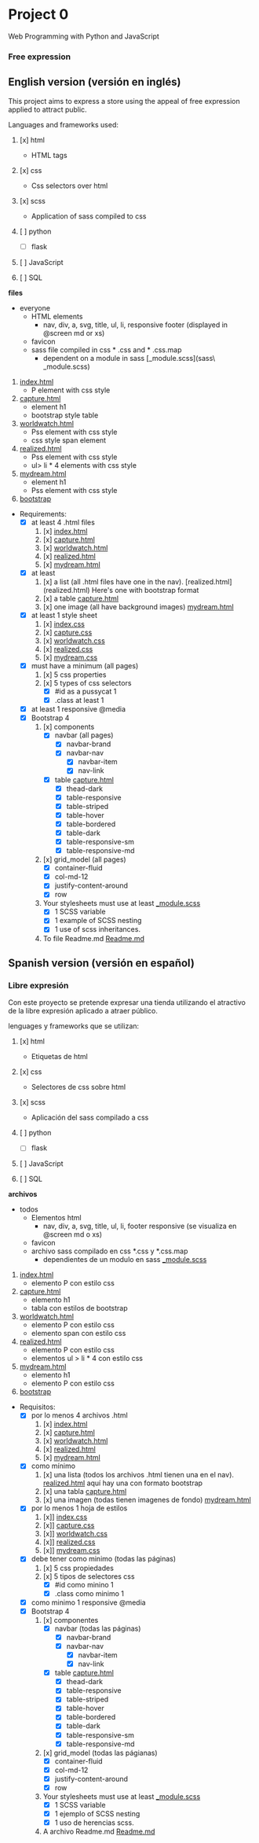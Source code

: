 # Project 0

Web Programming with Python and JavaScript


    
### Free expression
## English version (versión en inglés)
This project aims to express a store using the appeal of free expression applied to attract public.

Languages ​​and frameworks used:
1. [x] html
    - HTML tags
2. [x] css
    - Css selectors over html
3. [x] scss
    - Application of sass compiled to css
4. [ ] python
    - [ ] flask
5. [ ] JavaScript

6. [ ] SQL

**files**
- everyone
    - HTML elements
        - nav, div, a, svg, title, ul, li, responsive footer (displayed in @screen md or xs)
    - favicon
    - sass file compiled in css * .css and * .css.map
        - dependent on a module in sass [_module.scss](sass\ _module.scss)
1. [index.html](index.html)
    - P element with css style
2. [capture.html](capture.html)
    - element h1
    - bootstrap style table
3. [worldwatch.html](worldwatch.html)
    - Pss element with css style
    - css style span element
4. [realized.html](realized.html)
    - Pss element with css style
    - ul> li * 4 elements with css style
5. [mydream.html](mydream.html)
    - element h1
    - Pss element with css style
6. [bootstrap](bootstrap\bootstrap.min.css)

- Requirements:
    - [x] at least 4 .html files
        1. [x] [index.html](index.html)
        2. [x] [capture.html](capture.html)
        3. [x] [worldwatch.html](worldwatch.html)
        4. [x] [realized.html](realized.html)
        5. [x] [mydream.html](mydream.html)
    - [x] at least
        1. [x] a list (all .html files have one in the nav). [realized.html] (realized.html) Here's one with bootstrap format
        2. [x] a table [capture.html](capture.html)
        3. [x] one image (all have background images) [mydream.html](mydream.html)
    - [x] at least 1 style sheet
        1. [x] [index.css](css\index.css)
        2. [x] [capture.css](css\capture.css)
        3. [x] [worldwatch.css](css\worldwatch.css)
        4. [x] [realized.css](css\realized.css)
        5. [x] [mydream.css](css\mydream.css)
    - [x] must have a minimum (all pages)
        1. [x] 5 css properties
        2. [x] 5 types of css selectors
            - [x] #id as a pussycat 1
            - [x] .class at least 1
    - [x] at least 1 responsive @media
    - [x] Bootstrap 4
        1. [x] components
            - [x] navbar (all pages)
                - [x] navbar-brand
                - [x] navbar-nav
                    - [x] navbar-item
                    - [x] nav-link
            - [x] table [capture.html](capture.html)
                - [x] thead-dark
                - [x] table-responsive
                - [x] table-striped
                - [x] table-hover
                - [x] table-bordered
                - [x] table-dark
                - [x] table-responsive-sm
                - [x] table-responsive-md
        2. [x] grid_model (all pages)
            - [x] container-fluid
            - [x] col-md-12
            - [x] justify-content-around
            - [x] row
        3. Your stylesheets must use at least [_module.scss](sass\_module.scss)
            - [x] 1 SCSS variable
            - [x] 1 example of SCSS nesting
            - [x] 1 use of scss inheritances.
        4. To file Readme.md [Readme.md](README.md)


## Spanish version  (versión en español)
### Libre expresión
Con este proyecto se pretende expresar una tienda utilizando el atractivo de la libre expresión aplicado a atraer público.

lenguages y frameworks que se utilizan:
1. [x] html
    - Etiquetas de html
2. [x] css
    - Selectores de css sobre html
3. [x] scss 
    - Aplicación del sass compilado a css
4. [ ] python
    - [ ] flask
5. [ ] JavaScript

6. [ ] SQL

**archivos**
- todos 
    - Elementos html
        - nav, div, a, svg, title, ul, li, footer responsive (se visualiza en @screen md o xs)
    - favicon
    - archivo sass compilado en css *.css y *.css.map
        - dependientes de un modulo en sass [_module.scss](sass\_module.scss)
1. [index.html](index.html)
    - elemento P con estilo css
2. [capture.html](capture.html)
    - elemento h1
    - tabla con estilos de bootstrap
3. [worldwatch.html](worldwatch.html)
    - elemento P con estilo css
    - elemento span con estilo css
4. [realized.html](realized.html)
    - elemento P con estilo css
    - elementos ul > li * 4 con estilo css
5. [mydream.html](mydream.html)
    - elemento h1
    - elemento P con estilo css
6. [bootstrap](bootstrap\bootstrap.min.css)

- Requisitos:
    - [x] por lo menos 4 archivos .html
        1. [x] [index.html](index.html)
        2. [x] [capture.html](capture.html)
        3. [x] [worldwatch.html](worldwatch.html)
        4. [x] [realized.html](realized.html)
        5. [x] [mydream.html](mydream.html)
    - [x] como mínimo
        1. [x] una lista (todos los archivos .html tienen una en el nav). [realized.html](realized.html) aquí hay una con formato bootstrap
        2. [x] una tabla [capture.html](capture.html)
        3. [x] una imagen (todas tienen imagenes de fondo) [mydream.html](mydream.html)
    - [x] por lo menos 1 hoja de estilos
        1. [x]] [index.css](css\index.css)
        2. [x]] [capture.css](css\capture.css)
        3. [x]] [worldwatch.css](css\worldwatch.css)
        4. [x]] [realized.css](css\realized.css)
        5. [x]] [mydream.css](css\mydream.css)
    - [x] debe tener como minimo (todas las páginas)
        1. [x] 5 css propiedades
        2. [x] 5 tipos de selectores css
            - [x] #id como minino 1
            - [x] .class como  minimo 1
    - [x] como minimo 1 responsive @media
    - [x] Bootstrap 4
        1. [x] componentes
            - [x] navbar  (todas las páginas)
                - [x] navbar-brand
                - [x] navbar-nav
                    - [x] navbar-item
                    - [x] nav-link
            - [x] table [capture.html](capture.html)
                - [x] thead-dark
                - [x] table-responsive
                - [x] table-striped 
                - [x] table-hover 
                - [x] table-bordered 
                - [x] table-dark 
                - [x] table-responsive-sm 
                - [x] table-responsive-md
        2. [x] grid_model (todas las págianas)
            - [x] container-fluid 
            - [x] col-md-12
            - [x] justify-content-around
            - [x] row
        3. Your stylesheets must use at least  [_module.scss](sass\_module.scss)
            - [x] 1 SCSS variable
            - [x] 1 ejemplo of SCSS nesting
            - [x] 1 uso de herencias scss.
        4. A archivo Readme.md [Readme.md](README.md)